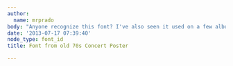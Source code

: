 ```yaml
---
author:
  name: mrprado
body: "Anyone recognize this font? I've also seen it used on a few album covers.\r\n\r\nThanks![img:sites/default/files/old-images/perezpradoheading_4970.jpg][img:sites/default/files/old-images/resize-wizard-1_3715.jpg]"
date: '2013-07-17 07:39:40'
node_type: font_id
title: Font from old 70s Concert Poster

---
```


